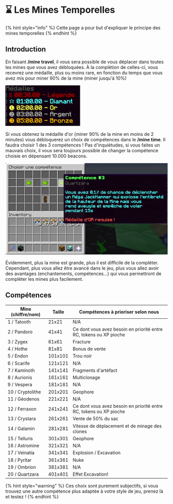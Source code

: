 # ⌛ Les Mines Temporelles
{% hint style="info" %}
Cette page a pour but d'expliquer le principe des mines temporelles
{% endhint %}

## Introduction
En faisant **/mine travel**, il vous sera possible de vous déplacer dans toutes les mines que vous avez débloquées. À la complétion de celles-ci, vous recevrez une médaille, plus ou moins rare, en fonction du temps que vous avez mis pour miner 90% de la mine (miner jusqu'à 10%)

![](./ressources/minetemporel/medailles.png)  


Si vous obtenez la médaille d'or (miner 90% de la mine en moins de 2 minutes) vous débloquerez un choix de compétences dans le **/mine time**. Il faudra choisir 1 des 3 compétences ! Pas d'inquiétudes, si vous faites un mauvais choix, il vous sera toujours possible de changer la compétence choisie en dépensant 10.000 beacons.

![](./ressources/minetemporel/competences.png)  


Évidemment, plus la mine est grande, plus il est difficile de la compléter. Cependant, plus vous allez être avancé dans le jeu, plus vous allez avoir des avantages (enchantements, compétences...) qui vous permettront de compléter les mines plus facilement.

## Compétences
| Mine (chiffre/nom) | Taille | Compétences à prioriser selon nous |
| ------------------  | ------- | ---------------------------------|
| 1 / Tatooth | 21x21 | N/A |
| 2 / Pandoro | 41x41 | Ce dont vous avez besoin en priorité entre RC, tokens ou XP pioche |
| 3 / Zygex | 61x61 | Fracture |
| 4 / Hothe | 81x81 | Bonus de vente |
| 5 / Endon | 101x101 |Trou noir |
| 6 / Scarife | 121x121 | N/A |
| 7 / Kaminoth | 141x141 | Fragments d'artéfact |
| 8 / Aurionis | 161x161 | Multiclonage |
| 9 / Vespera | 181x181 | N/A |
| 10 / Cryptolithe | 201x201 | Geophore |
| 11 / Géodenos | 221x221 | N/A |
| 12 / Ferraxon | 241x241 | Ce dont vous avez besoin en priorité entre RC, tokens ou XP pioche |
| 13 / Crystara | 261x261 | Vente de 50% du sac |
| 14 / Galamin | 281x281 | Vitesse de déplacement et de minage des clones |
| 15 / Telluris | 301x301 | Geophore |
| 16 / Astromine | 321x321 | N/A |
| 17 / Veinatia | 341x341 | Explosion / Excavation |
| 18 / Pyritar | 361x361 | Nuke |
| 19 / Ombrion | 381x381 | N/A |
| 20 / Quartzara | 401x401 | Effet Excavation! |

{% hint style="warning" %}
Ces choix sont purement subjectifs, si vous trouvez une autre compétence plus adaptée à votre style de jeu, prenez là et testez !
{% endhint %}

